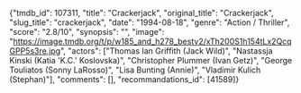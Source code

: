 {"tmdb_id": 107311, "title": "Crackerjack", "original_title": "Crackerjack", "slug_title": "crackerjack", "date": "1994-08-18", "genre": "Action / Thriller", "score": "2.8/10", "synopsis": "", "image": "https://image.tmdb.org/t/p/w185_and_h278_bestv2/xTh200S1h154tLx2QcqGPP5s3re.jpg", "actors": ["Thomas Ian Griffith (Jack Wild)", "Nastassja Kinski (Katia 'K.C.' Koslovska)", "Christopher Plummer (Ivan Getz)", "George Touliatos (Sonny LaRosso)", "Lisa Bunting (Annie)", "Vladimir Kulich (Stephan)"], "comments": [], "recommandations_id": [41589]}